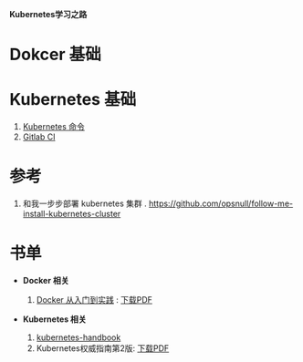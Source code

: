 **Kubernetes学习之路**

# Dokcer 基础

# Kubernetes 基础
1. [Kubernetes 命令](kube-cmd.md)
1. [Gitlab CI](https://www.qikqiak.com/k8s-book/docs/65.Gitlab%20CI.html)

# 参考
1. 和我一步步部署 kubernetes 集群 . https://github.com/opsnull/follow-me-install-kubernetes-cluster

# 书单
+ **Docker 相关**
    1. [Docker 从入门到实践](https://github.com/yeasy/docker_practice) : [下载PDF](https://github.com/hbulpf/MLBooks/blob/master/6_%E4%BA%91%E8%AE%A1%E7%AE%97/docker_practice.pdf)
    
+ **Kubernetes 相关**
    1. [kubernetes-handbook](https://jimmysong.io/kubernetes-handbook)
    1. Kubernetes权威指南第2版: [下载PDF](https://github.com/hbulpf/MLBooks/blob/master/6_%E4%BA%91%E8%AE%A1%E7%AE%97/Kubernetes%E6%9D%83%E5%A8%81%E6%8C%87%E5%8D%97%E7%AC%AC2%E7%89%88.pdf)
